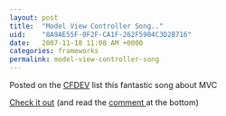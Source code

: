 ```yaml
---
layout: post
title:  "Model View Controller Song.."
uid:	"8A9AE55F-0F2F-CA1F-262F5904C3D2B716"
date:   2007-11-18 11:08 AM +0000
categories: frameworks
permalink: model-view-controller-song
---
```

Posted on the <a href="http://groups.google.com/group/cfcdev?hl=en">CFDEV</a> list this fantastic song about MVC

<a href="http://csl.ensm-douai.fr/noury/20#mp3">Check it out</a> (and read the <a href="http://csl.ensm-douai.fr/noury/20#ralphJohnsonComments">comment </a> at the bottom)